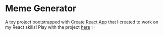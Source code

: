 # Meme Generator

A toy project bootstrapped with [Create React App](https://github.com/facebook/create-react-app) that I created to work on my React skills! Play with the project [here](https://kate2797.github.io/meme-generator-react/) ✨
